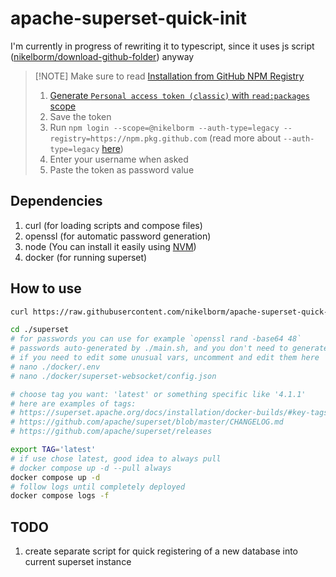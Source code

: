 # apache-superset-quick-init

I'm currently in progress of rewriting it to typescript, since it uses js script ([nikelborm/download-github-folder](https://github.com/nikelborm/download-github-folder/)) anyway

> [!NOTE] Make sure to read [Installation from GitHub NPM Registry](https://github.com/nikelborm/download-github-folder/#from-github-npm-registry)
>
> 1. [Generate `Personal access token (classic)` with `read:packages` scope](https://github.com/settings/tokens/new?description=Install%20packages%20from%20GitHub%20NPM%20registry&scopes=read:packages&default_expires_at=none)
> 2. Save the token
> 3. Run `npm login --scope=@nikelborm --auth-type=legacy --registry=https://npm.pkg.github.com` (read more about `--auth-type=legacy` [here](https://docs.github.com/en/packages/working-with-a-github-packages-registry/working-with-the-npm-registry#authenticating-with-a-personal-access-token))
> 4. Enter your username when asked
> 5. Paste the token as password value

## Dependencies

1. curl (for loading scripts and compose files)
2. openssl (for automatic password generation)
3. node (You can install it easily using [NVM](https://github.com/nvm-sh/nvm))
4. docker (for running superset)

## How to use

```bash
curl https://raw.githubusercontent.com/nikelborm/apache-superset-quick-init/refs/heads/main/main.sh | bash

cd ./superset
# for passwords you can use for example `openssl rand -base64 48`
# passwords auto-generated by ./main.sh, and you don't need to generate them
# if you need to edit some unusual vars, uncomment and edit them here
# nano ./docker/.env
# nano ./docker/superset-websocket/config.json

# choose tag you want: 'latest' or something specific like '4.1.1'
# here are examples of tags:
# https://superset.apache.org/docs/installation/docker-builds/#key-tags-examples
# https://github.com/apache/superset/blob/master/CHANGELOG.md
# https://github.com/apache/superset/releases

export TAG='latest'
# if use chose latest, good idea to always pull
# docker compose up -d --pull always
docker compose up -d
# follow logs until completely deployed
docker compose logs -f
```

## TODO

1. create separate script for quick registering of a new database into current superset instance
